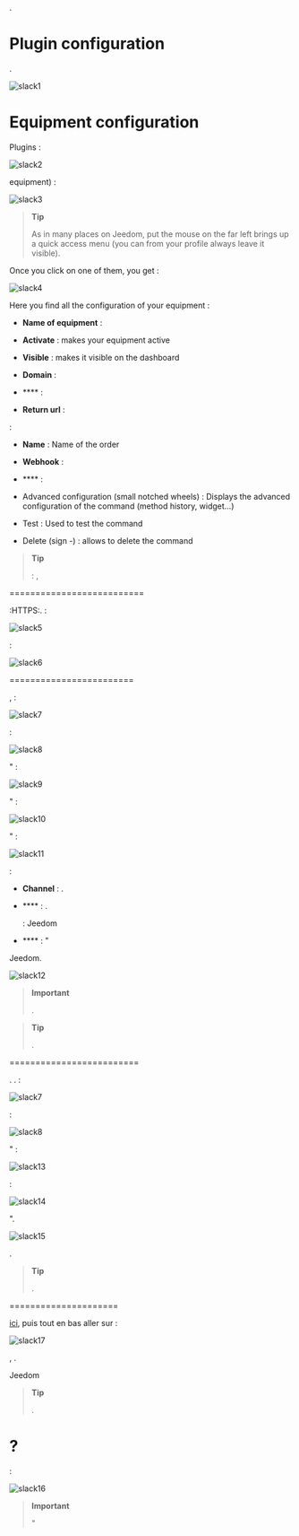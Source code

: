 

.

Plugin configuration 
=======================


.

![slack1](../images/slack1.PNG)

Equipment configuration 
=============================


Plugins :

![slack2](../images/slack2.PNG)


equipment) :

![slack3](../images/slack3.PNG)

> **Tip**
>
> As in many places on Jeedom, put the mouse on the far left
> brings up a quick access menu (you can
> from your profile always leave it visible).

Once you click on one of them, you get :

![slack4](../images/slack4.PNG)

Here you find all the configuration of your equipment :

-   **Name of equipment** : 

-   **Activate** : makes your equipment active

-   **Visible** : makes it visible on the dashboard

-   **Domain** : 
    

-   **** : 
    
    

-   **Return url** : 
    
    

 :

-   **Name** : Name of the order

-   **Webhook** : 

-   **** : 
    

-   Advanced configuration (small notched wheels) : Displays
    the advanced configuration of the command (method
    history, widget…)

-   Test : Used to test the command

-   Delete (sign -) : allows to delete the command

> **Tip**
>
>  : 
> ,
> 
> 
> 
> 
> 

 
==========================

:HTTPS:.
 :

![slack5](../images/slack5.PNG)




 :

![slack6](../images/slack6.PNG)





 
========================


,
 :

![slack7](../images/slack7.PNG)

 :

![slack8](../images/slack8.PNG)

" :

![slack9](../images/slack9.PNG)

" :

![slack10](../images/slack10.PNG)

" :

![slack11](../images/slack11.PNG)

 :

-   **Channel** : 
    . 
    
    

-   **** : 
    . 
    
     : Jeedom
    

-   **** : 
    "




Jeedom.



![slack12](../images/slack12.PNG)



> **Important**
>
> 
> 
> .

> **Tip**
>
> 
> 
> .

 
=========================


. 
.
 :

![slack7](../images/slack7.PNG)

 :

![slack8](../images/slack8.PNG)

" :

![slack13](../images/slack13.PNG)



 :

![slack14](../images/slack14.PNG)

".

![slack15](../images/slack15.PNG)



.

> **Tip**
>
> 
> .




 
=====================




[ici](HTTPS://api.slack.com/custom-integrations/legacy-tokens), puis tout en bas aller sur :

![slack17](../images/slack17.PNG)


,
. 

Jeedom

> **Tip**
>
> 
> .

 ? 
========================


 :

![slack16](../images/slack16.PNG)

> **Important**
>
> 
> 
> "
